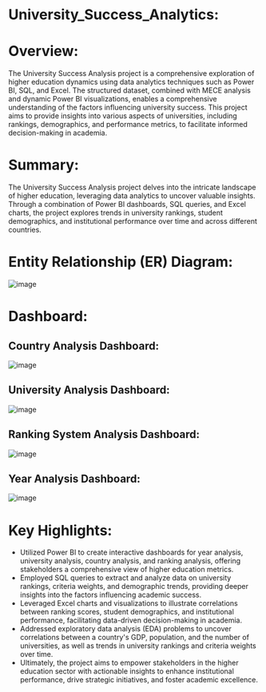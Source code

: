# University_Success_Analytics:

# Overview:
The University Success Analysis project is a comprehensive exploration of higher education dynamics using data analytics techniques such as Power BI, SQL, and Excel. The structured dataset, combined with MECE analysis and dynamic Power BI visualizations, enables a comprehensive understanding of the factors influencing university success. This project aims to provide insights into various aspects of universities, including rankings, demographics, and performance metrics, to facilitate informed decision-making in academia.

# Summary:
The University Success Analysis project delves into the intricate landscape of higher education, leveraging data analytics to uncover valuable insights. Through a combination of Power BI dashboards, SQL queries, and Excel charts, the project explores trends in university rankings, student demographics, and institutional performance over time and across different countries.

# Entity Relationship (ER) Diagram:
![image](https://github.com/DA-Atharv/University_Success_Analysis/assets/159448408/58188e28-a79c-4019-81d7-8fc12d61cf1f)
# Dashboard:
## Country Analysis Dashboard:
![image](https://github.com/DA-Atharv/University_Success_Analysis/assets/159448408/8abd47a3-24d4-47cf-a7c3-66bf846c6718)

## University Analysis Dashboard:
![image](https://github.com/DA-Atharv/University_Success_Analysis/assets/159448408/4fdd0889-d1c7-4d2f-b6a8-14dcce5948b4)

## Ranking System Analysis Dashboard:
![image](https://github.com/DA-Atharv/University_Success_Analysis/assets/159448408/b058f3ce-3ef7-4ea2-ab25-9d1f3dddf79e)

## Year Analysis Dashboard:
![image](https://github.com/DA-Atharv/University_Success_Analysis/assets/159448408/40bc735b-566f-4d30-a631-7185339af1bf)

# Key Highlights:
+ Utilized Power BI to create interactive dashboards for year analysis, university analysis, country analysis, and ranking analysis, offering stakeholders a comprehensive view of higher education metrics.
+ Employed SQL queries to extract and analyze data on university rankings, criteria weights, and demographic trends, providing deeper insights into the factors influencing academic success.
+ Leveraged Excel charts and visualizations to illustrate correlations between ranking scores, student demographics, and institutional performance, facilitating data-driven decision-making in academia.
+ Addressed exploratory data analysis (EDA) problems to uncover correlations between a country's GDP, population, and the number of universities, as well as trends in university rankings and criteria weights over time.
+ Ultimately, the project aims to empower stakeholders in the higher education sector with actionable insights to enhance institutional performance, drive strategic initiatives, and foster academic excellence.
